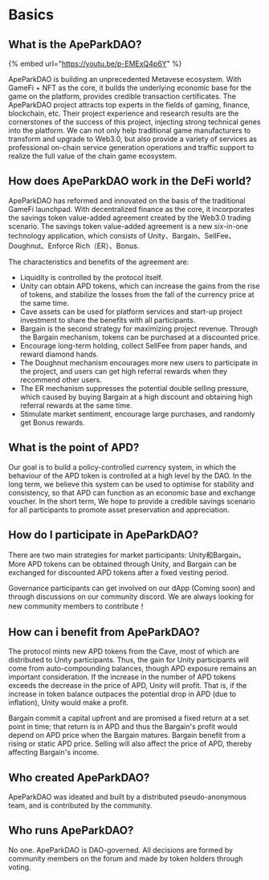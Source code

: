 # Basics

## What is the ApeParkDAO?

{% embed url="https://youtu.be/p-EMExQ4p6Y" %}

ApeParkDAO is building an unprecedented Metavese ecosystem. With GameFi + NFT as the core, it builds the underlying economic base for the game on the platform, provides credible transaction certificates. The ApeParkDAO project attracts top experts in the fields of gaming, finance, blockchain, etc. Their project experience and research results are the cornerstones of the success of this project, injecting strong technical genes into the platform. We can not only help traditional game manufacturers to transform and upgrade to Web3.0, but also provide a variety of services as professional on-chain service generation operations and traffic support to realize the full value of the chain game ecosystem.

## How does ApeParkDAO work in the DeFi world?

ApeParkDAO has reformed and innovated on the basis of the traditional GameFi launchpad. With decentralized finance as the core, it incorporates the savings token value-added agreement created by the Web3.0 trading scenario. The savings token value-added agreement is a new six-in-one technology application, which consists of Unity、Bargain、SellFee、Doughnut、Enforce Rich（ER）、Bonus.

The characteristics and benefits of the agreement are:

* Liquidity is controlled by the protocol itself.
* Unity can obtain APD tokens, which can increase the gains from the rise of tokens, and stabilize the losses from the fall of the currency price at the same time.
* Cave assets can be used for platform services and start-up project investment to share the benefits with all participants.
* Bargain is the second strategy for maximizing project revenue. Through the Bargain mechanism, tokens can be purchased at a discounted price.
* Encourage long-term holding, collect SellFee from paper hands, and reward diamond hands.
* The Doughnut mechanism encourages more new users to participate in the project, and users can get high referral rewards when they recommend other users.
* The ER mechanism suppresses the potential double selling pressure, which caused by buying Bargain at a high discount and obtaining high referral rewards at the same time.
* Stimulate market sentiment, encourage large purchases, and randomly get Bonus rewards.

## **What is the point of APD?**

Our goal is to build a policy-controlled currency system, in which the behaviour of the APD token is controlled at a high level by the DAO. In the long term, we believe this system can be used to optimise for stability and consistency, so that APD can function as an economic base and exchange voucher. In the short term, We hope to provide a credible savings scenario for all participants to promote asset preservation and appreciation.

## How **do I participate in ApeParkDAO?**

There are two main strategies for market participants: Unity和Bargain。More APD tokens can be obtained through Unity, and Bargain can be exchanged for discounted APD tokens after a fixed vesting period.

Governance participants can get involved on our dApp (Coming soon) and through discussions on our community discord. We are always looking for new community members to contribute！

## **How can i benefit from ApeParkDAO?**

The protocol mints new APD tokens from the Cave, most of which are distributed to Unity participants. Thus, the gain for Unity participants will come from auto-compounding balances, though APD exposure remains an important consideration. If the increase in the number of APD tokens exceeds the decrease in the price of APD, Unity will profit. That is, if the increase in token balance outpaces the potential drop in APD (due to inflation), Unity would make a profit.

Bargain commit a capital upfront and are promised a fixed return at a set point in time; that return is in APD and thus the Bargain's profit would depend on APD price when the Bargain matures. Bargain benefit from a rising or static APD price. Selling will also affect the price of APD, thereby affecting Bargain's income.

## Who created ApeParkDAO?

ApeParkDAO was ideated and built by a distributed pseudo-anonymous team, and is contributed by the community.

## Who runs ApeParkDAO?

No one. ApeParkDAO is DAO-governed. All decisions are formed by community members on the forum and made by token holders through voting.
